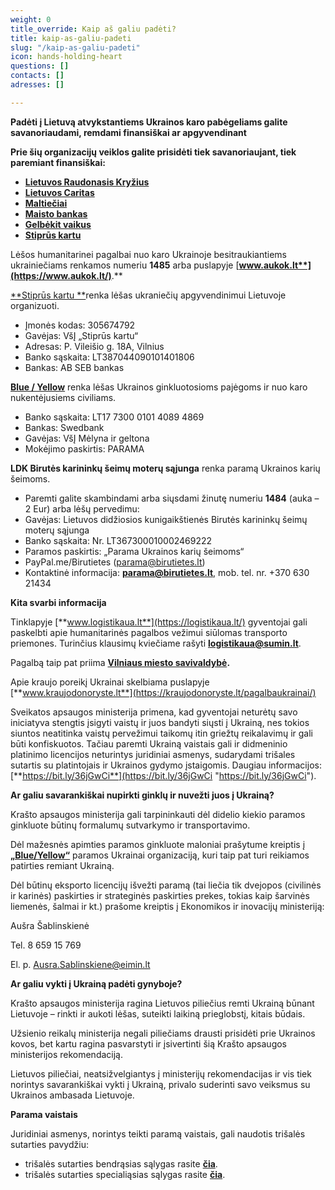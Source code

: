 ```yaml
---
weight: 0
title_override: Kaip aš galiu padėti?
title: kaip-as-galiu-padeti
slug: "/kaip-as-galiu-padeti"
icon: hands-holding-heart
questions: []
contacts: []
adresses: []

---
```

**Padėti į Lietuvą atvykstantiems Ukrainos karo pabėgeliams galite savanoriaudami, remdami finansiškai ar apgyvendinant**

**Prie šių organizacijų veiklos galite prisidėti tiek savanoriaujant, tiek paremiant finansiškai:**

- [**Lietuvos Raudonasis Kryžius**](https://www.redcross.lt/)
- [**Lietuvos Caritas**](https://www.caritas.lt/)
- [**Maltiečiai**](https://maltieciai.lt/pagalba-ukrainai/)
- [**Maisto bankas**](https://www.maistobankas.lt/ukraina/)
- [**Gelbėkit vaikus**](https://gelbekitvaikus.lt/)
- [**Stiprūs kartu**](http://www.stipruskartu.lt/)

Lėšos humanitarinei pagalbai nuo karo Ukrainoje besitraukiantiems ukrainiečiams renkamos numeriu **1485** arba puslapyje [**www.aukok.lt**](https://www.aukok.lt/)**.**

[**Stiprūs kartu **](http://www.stipruskartu.lt/)renka lėšas ukraniečių apgyvendinimui Lietuvoje organizuoti.

- Įmonės kodas: 305674792
- Gavėjas: VšĮ „Stiprūs kartu“
- Adresas: P. Vileišio g. 18A, Vilnius
- Banko sąskaita: LT387044090101401806
- Bankas: AB SEB bankas

[**Blue / Yellow**](http://www.blue-yellow.lt/lt) renka lėšas Ukrainos ginkluotosioms pajėgoms ir nuo karo nukentėjusiems civiliams.

- Banko sąskaita: LT17 7300 0101 4089 4869
- Bankas: Swedbank
- Gavėjas: VšĮ Mėlyna ir geltona
- Mokėjimo paskirtis: PARAMA

**LDK Birutės karininkų šeimų moterų sąjunga** renka paramą Ukrainos karių šeimoms.

- Paremti galite skambindami arba siųsdami žinutę numeriu **1484** (auka – 2 Eur) arba lėšų pervedimu:
- Gavėjas: Lietuvos didžiosios kunigaikštienės Birutės karininkų šeimų moterų sąjunga
- Banko sąskaita: Nr. LT367300010002469222
- Paramos paskirtis: „Parama Ukrainos karių šeimoms“
- PayPal.me/Birutietes (parama@birutietes.lt)
- Kontaktinė informacija: [**parama@birutietes.lt**](mailto:parama@birutietes.lt), mob. tel. nr. +370 630 21434

**Kita svarbi informacija**

Tinklapyje [**www.logistikaua.lt**](https://logistikaua.lt/) gyventojai gali paskelbti apie humanitarinės pagalbos vežimui siūlomas transporto priemones. Turinčius klausimų kviečiame rašyti [**logistikaua@sumin.lt**](mailto:logistikaua@sumin.lt).

Pagalbą taip pat priima [**Vilniaus miesto savivaldybė**](https://ukraina.vilnius.lt/)**.**

Apie kraujo poreikį Ukrainai skelbiama puslapyje [**www.kraujodonoryste.lt**](https://kraujodonoryste.lt/pagalbaukrainai/)

Sveikatos apsaugos ministerija primena, kad gyventojai neturėtų savo iniciatyva stengtis įsigyti vaistų ir juos bandyti siųsti į Ukrainą, nes tokios siuntos neatitinka vaistų pervežimui taikomų itin griežtų reikalavimų ir gali būti konfiskuotos. Tačiau paremti Ukrainą vaistais gali ir didmeninio platinimo licencijos neturintys juridiniai asmenys, sudarydami trišales sutartis su platintojais ir Ukrainos gydymo įstaigomis. Daugiau informacijos: [**https://bit.ly/36jGwCi**](https://bit.ly/36jGwCi "https://bit.ly/36jGwCi").

**Ar galiu savarankiškai nupirkti ginklų ir nuvežti juos į Ukrainą?**

Krašto apsaugos ministerija gali tarpininkauti dėl didelio kiekio paramos ginkluote būtinų formalumų sutvarkymo ir transportavimo.

Dėl mažesnės apimties paramos ginkluote maloniai prašytume kreiptis į [**„Blue/Yellow“**](https://www.blue-yellow.lt/) paramos Ukrainai organizaciją, kuri taip pat turi reikiamos patirties remiant Ukrainą.

Dėl būtinų eksporto licencijų išvežti paramą (tai liečia tik dvejopos (civilinės ir karinės) paskirties ir strateginės paskirties prekes, tokias kaip šarvinės liemenės, šalmai ir kt.) prašome kreiptis į Ekonomikos ir inovacijų ministeriją:

Aušra Šablinskienė

Tel. 8 659 15 769

El. p. Ausra.Sablinskiene@eimin.lt

**Ar galiu vykti į Ukrainą padėti gynyboje?**

Krašto apsaugos ministerija ragina Lietuvos piliečius remti Ukrainą būnant Lietuvoje – rinkti ir aukoti lėšas, suteikti laikiną prieglobstį, kitais būdais.

Užsienio reikalų ministerija negali piliečiams drausti prisidėti prie Ukrainos kovos, bet kartu ragina pasvarstyti ir įsivertinti šią Krašto apsaugos ministerijos rekomendaciją.

Lietuvos piliečiai, neatsižvelgiantys į ministerijų rekomendacijas ir vis tiek norintys savarankiškai vykti į Ukrainą, privalo suderinti savo veiksmus su Ukrainos ambasada Lietuvoje.

**Parama vaistais**

Juridiniai asmenys, norintys teikti paramą vaistais, gali naudotis trišalės sutarties pavydžiu:

- trišalės sutarties bendrąsias sąlygas rasite [**čia**](<https://lrv.lt/uploads/main/documents/files/00_%20Tri%C5%A1al%C4%97%20vaist%C5%B3%20tiekimo%20sutartis%20(LT-EN)%20(BS)%20(1_3)%20acc(1).docx>).
- trišalės sutarties specialiąsias sąlygas rasite [**čia**](<https://lrv.lt/uploads/main/documents/files/01_%20Tri%C5%A1al%C4%97%20vaist%C5%B3%20tiekimo%20sutartis%20(LT-EN)%20(SS)%20(1_3)acc(1).docx>).